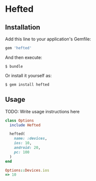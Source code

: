 # Hefted

## Installation

Add this line to your application's Gemfile:

```ruby
gem 'hefted'
```

And then execute:

    $ bundle

Or install it yourself as:

    $ gem install hefted

## Usage
TODO: Write usage instructions here

```ruby
class Options
  include Hefted

  hefted(
    name: :devices,
    ios: 10,
    android: 20,
    pc: 100
  )
end

Options::Devices.ios
=> 10
```

